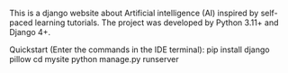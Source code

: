 This is a django website about Artificial intelligence (AI) inspired by self-paced learning tutorials.
The project was developed by Python 3.11+ and Django 4+.

Quickstart (Enter the commands in the IDE terminal):
pip install django pillow
cd mysite
python manage.py runserver
